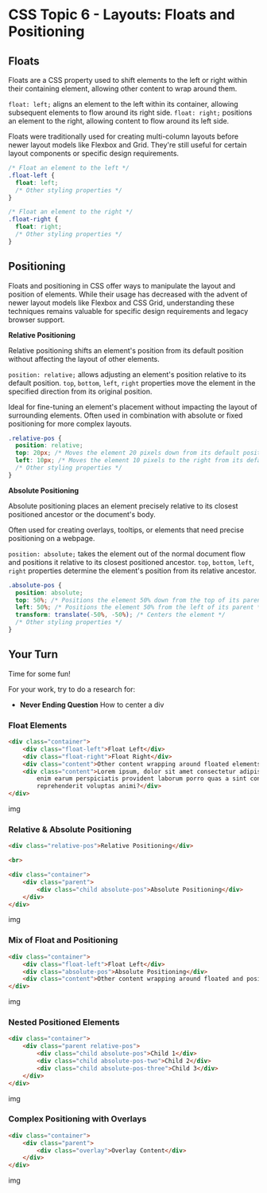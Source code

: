 # CSS Topic 6 - Layouts: Floats and Positioning

## Floats

Floats are a CSS property used to shift elements to the left or right within their containing element, allowing other content to wrap around them.

`float: left;` aligns an element to the left within its container, allowing subsequent elements to flow around its right side.
`float: right;` positions an element to the right, allowing content to flow around its left side.

Floats were traditionally used for creating multi-column layouts before newer layout models like Flexbox and Grid. They're still useful for certain layout components or specific design requirements.

```css
/* Float an element to the left */
.float-left {
  float: left;
  /* Other styling properties */
}

/* Float an element to the right */
.float-right {
  float: right;
  /* Other styling properties */
}
```

## Positioning

Floats and positioning in CSS offer ways to manipulate the layout and position of elements. While their usage has decreased with the advent of newer layout models like Flexbox and CSS Grid, understanding these techniques remains valuable for specific design requirements and legacy browser support.

**Relative Positioning**

Relative positioning shifts an element's position from its default position without affecting the layout of other elements.

`position: relative;` allows adjusting an element's position relative to its default position.
`top`, `bottom`, `left`, `right` properties move the element in the specified direction from its original position.

Ideal for fine-tuning an element's placement without impacting the layout of surrounding elements. Often used in combination with absolute or fixed positioning for more complex layouts.

```css
.relative-pos {
  position: relative;
  top: 20px; /* Moves the element 20 pixels down from its default position */
  left: 10px; /* Moves the element 10 pixels to the right from its default position */
  /* Other styling properties */
}
```

**Absolute Positioning**

Absolute positioning places an element precisely relative to its closest positioned ancestor or the document's body.

Often used for creating overlays, tooltips, or elements that need precise positioning on a webpage.

`position: absolute;` takes the element out of the normal document flow and positions it relative to its closest positioned ancestor.
`top`, `bottom`, `left`, `right` properties determine the element's position from its relative ancestor.

```css
.absolute-pos {
  position: absolute;
  top: 50%; /* Positions the element 50% down from the top of its parent */
  left: 50%; /* Positions the element 50% from the left of its parent */
  transform: translate(-50%, -50%); /* Centers the element */
  /* Other styling properties */
}
```

## Your Turn

Time for some fun!

For your work, try to do a research for:

- **Never Ending Question** How to center a div

### Float Elements

```html
<div class="container">
    <div class="float-left">Float Left</div>
    <div class="float-right">Float Right</div>
    <div class="content">Other content wrapping around floated elements.</div>
    <div class="content">Lorem ipsum, dolor sit amet consectetur adipisicing elit. Iste magni veniam necessitatibus
        enim earum perspiciatis provident laborum porro quas a sint consequuntur ea excepturi sequi, quod eaque
        reprehenderit voluptas animi?</div>
</div>
```

img

### Relative & Absolute Positioning

```html
<div class="relative-pos">Relative Positioning</div>

<br>

<div class="container">
    <div class="parent">
        <div class="child absolute-pos">Absolute Positioning</div>
    </div>
</div>
```

img

### Mix of Float and Positioning

```html
<div class="container">
    <div class="float-left">Float Left</div>
    <div class="absolute-pos">Absolute Positioning</div>
    <div class="content">Other content wrapping around floated and positioned elements.</div>
</div>
```

img

### Nested Positioned Elements

```html
<div class="container">
    <div class="parent relative-pos">
        <div class="child absolute-pos">Child 1</div>
        <div class="child absolute-pos-two">Child 2</div>
        <div class="child absolute-pos-three">Child 3</div>
    </div>
</div>
```

img

### Complex Positioning with Overlays

```html
<div class="container">
    <div class="parent">
        <div class="overlay">Overlay Content</div>
    </div>
</div>
```

img